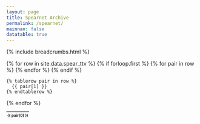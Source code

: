 ```yaml
---
layout: page
title: Spearnet Archive
permalink: /spearnet/
mainnav: false
datatable: true
---
```

{% include breadcrumbs.html %}

<div class="datatable-begin"></div>
<table class="display" style="font-size:10px;">
  {% for row in site.data.spear_ttv %}
    {% if forloop.first %}
    <thead>
    <tr style="padding:3px;">
      {% for pair in row %}
        <th style="padding:3px;">{{ pair[0] }}</th>
      {% endfor %}
    </tr>
    </thead>
    {% endif %}

    {% tablerow pair in row %}
      {{ pair[1] }}
    {% endtablerow %}
  {% endfor %}
</table>
<div class="datatable-end"></div>
